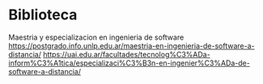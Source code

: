 # Biblioteca

Maestria y especializacion en ingenieria de software
https://postgrado.info.unlp.edu.ar/maestria-en-ingenieria-de-software-a-distancia/
https://uai.edu.ar/facultades/tecnolog%C3%ADa-inform%C3%A1tica/especializaci%C3%B3n-en-ingenier%C3%ADa-de-software-a-distancia/

